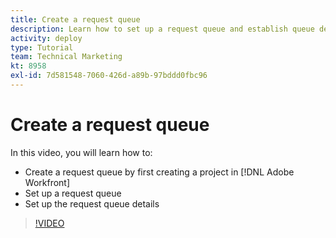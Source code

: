 ```yaml
---
title: Create a request queue
description: Learn how to set up a request queue and establish queue details in [!DNL Adobe Workfront]. Follow these steps to help help your organization manage work intake.
activity: deploy
type: Tutorial
team: Technical Marketing
kt: 8958
exl-id: 7d581548-7060-426d-a89b-97bddd0fbc96
---
```

# Create a request queue

In this video, you will learn how to:

* Create a request queue by first creating a project in [!DNL Adobe Workfront]
* Set up a request queue
* Set up the request queue details

>[!VIDEO](https://video.tv.adobe.com/v/335221/?quality=12)

<!---
Let's take a minute to review the information you were just presented.

Which of the following must be in place in order for a Request Queue to go live? (select all that apply)

Project status = current
"Issue" from the request type is selected
"Publish as Help Request Queue" is selected
Project Status = Current or Planning

Answer: a) Project status = current and c) "Publish as Help Request Queue" is selected

2. Requests can be made via email. True or false?

Answer: True
--->
